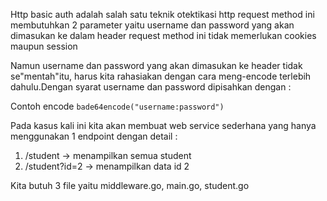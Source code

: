 Http basic auth adalah salah satu teknik otektikasi http request
method ini membutuhkan 2 parameter yaitu username dan password yang akan dimasukan ke dalam header request
method ini tidak memerlukan cookies maupun session

Namun username dan password yang akan dimasukan ke header tidak se"mentah"itu, harus kita rahasiakan dengan cara meng-encode terlebih dahulu.Dengan syarat username dan password dipisahkan dengan :

Contoh encode
`bade64encode("username:password")`

Pada kasus kali ini kita akan membuat web service sederhana yang hanya menggunakan 1 endpoint dengan detail :
1. /student -> menampilkan semua student
2. /student?id=2 -> menampilkan data id 2

Kita butuh 3 file yaitu middleware.go, main.go, student.go
